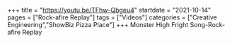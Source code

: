 +++
title = "https://youtu.be/TFhw-Qbgeu4"
startdate = "2021-10-14"
pages = ["Rock-afire Replay"]
tags = ["Videos"]
categories = ["Creative Engineering","ShowBiz Pizza Place"]
+++
Monster High Fright Song-Rock-afire Replay
